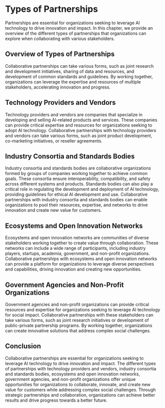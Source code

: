 Types of Partnerships
=====================

Partnerships are essential for organizations seeking to leverage AI technology to drive innovation and impact. In this chapter, we provide an overview of the different types of partnerships that organizations can explore when collaborating with various stakeholders.

Overview of Types of Partnerships
---------------------------------

Collaborative partnerships can take various forms, such as joint research and development initiatives, sharing of data and resources, and development of common standards and guidelines. By working together, organizations can leverage the expertise and resources of multiple stakeholders, accelerating innovation and progress.

Technology Providers and Vendors
--------------------------------

Technology providers and vendors are companies that specialize in developing and selling AI-related products and services. These companies can provide critical expertise and resources for organizations seeking to adopt AI technology. Collaborative partnerships with technology providers and vendors can take various forms, such as joint product development, co-marketing initiatives, or reseller agreements.

Industry Consortia and Standards Bodies
---------------------------------------

Industry consortia and standards bodies are collaborative organizations formed by groups of companies working together to achieve common goals. These consortia ensure interoperability, compatibility, and safety across different systems and products. Standards bodies can also play a critical role in regulating the development and deployment of AI technology, providing guidelines for ethical AI development and use. Collaborative partnerships with industry consortia and standards bodies can enable organizations to pool their resources, expertise, and networks to drive innovation and create new value for customers.

Ecosystems and Open Innovation Networks
---------------------------------------

Ecosystems and open innovation networks are communities of diverse stakeholders working together to create value through collaboration. These networks can include a wide range of participants, including industry players, startups, academia, government, and non-profit organizations. Collaborative partnerships with ecosystems and open innovation networks can provide a platform for organizations to leverage diverse perspectives and capabilities, driving innovation and creating new opportunities.

Government Agencies and Non-Profit Organizations
------------------------------------------------

Government agencies and non-profit organizations can provide critical resources and expertise for organizations seeking to leverage AI technology for social impact. Collaborative partnerships with these stakeholders can take various forms, such as joint research initiatives or development of public-private partnership programs. By working together, organizations can create innovative solutions that address complex social challenges.

Conclusion
----------

Collaborative partnerships are essential for organizations seeking to leverage AI technology to drive innovation and impact. The different types of partnerships with technology providers and vendors, industry consortia and standards bodies, ecosystems and open innovation networks, government agencies, and non-profit organizations offer unique opportunities for organizations to collaborate, innovate, and create new value for customers while addressing complex social challenges. Through strategic partnerships and collaboration, organizations can achieve better results and drive progress towards a better future.
